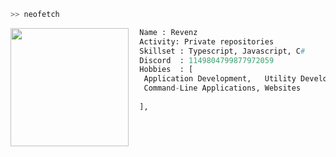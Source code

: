 ```bash
>> neofetch
```

<img align="left" src="https://avatars.githubusercontent.com/u/95893893?v=4" width="189"/>

```py
  Name : Revenz
  Activity: Private repositories
  Skillset : Typescript, Javascript, C#
  Discord  : 1149804799877972059
  Hobbies  : [
   Application Development,   Utility Development,
   Command-Line Applications, Websites
   
  ],

  
```
  
